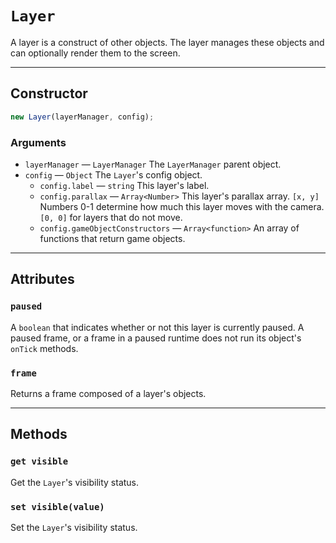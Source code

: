# `Layer`

A layer is a construct of other objects. The layer manages these objects and can optionally render them to the screen.

---

## Constructor

```javascript
new Layer(layerManager, config);
```

### Arguments

-   `layerManager` &mdash; `LayerManager` The `LayerManager` parent object.
-   `config` &mdash; `Object` The `Layer`'s config object.
    -   `config.label` &mdash; `string` This layer's label.
    -   `config.parallax` &mdash; `Array<Number>` This layer's parallax array. `[x, y]` Numbers 0-1 determine how much this layer moves with the camera. `[0, 0]` for layers that do not move.
    -   `config.gameObjectConstructors` &mdash; `Array<function>` An array of functions that return game objects.

---

## Attributes

### `paused`

A `boolean` that indicates whether or not this layer is currently paused. A paused frame, or a frame in a paused runtime does not run its object's `onTick` methods.

### `frame`

Returns a frame composed of a layer's objects.

---

## Methods

### `get visible`

Get the `Layer`'s visibility status.

### `set visible(value)`

Set the `Layer`'s visibility status.
